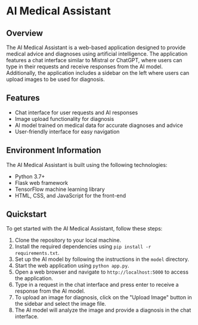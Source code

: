 # AI Medical Assistant

## Overview

The AI Medical Assistant is a web-based application designed to provide medical advice and diagnoses using artificial intelligence. The application features a chat interface similar to Mistral or ChatGPT, where users can type in their requests and receive responses from the AI model. Additionally, the application includes a sidebar on the left where users can upload images to be used for diagnosis.

## Features

- Chat interface for user requests and AI responses
- Image upload functionality for diagnosis
- AI model trained on medical data for accurate diagnoses and advice
- User-friendly interface for easy navigation

## Environment Information

The AI Medical Assistant is built using the following technologies:

- Python 3.7+
- Flask web framework
- TensorFlow machine learning library
- HTML, CSS, and JavaScript for the front-end

## Quickstart

To get started with the AI Medical Assistant, follow these steps:

1. Clone the repository to your local machine.
2. Install the required dependencies using `pip install -r requirements.txt`.
3. Set up the AI model by following the instructions in the `model` directory.
4. Start the web application using `python app.py`.
5. Open a web browser and navigate to `http://localhost:5000` to access the application.
6. Type in a request in the chat interface and press enter to receive a response from the AI model.
7. To upload an image for diagnosis, click on the "Upload Image" button in the sidebar and select the image file.
8. The AI model will analyze the image and provide a diagnosis in the chat interface.
